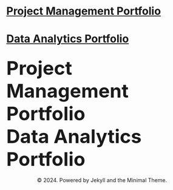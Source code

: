 # <a href="https://rifqiazhari.github.io/projects/">Project Management Portfolio</a>
# <a href="https://rifqiazhari.github.io/analytics/">Data Analytics Portfolio</a>

<a href="https://rifqiazhari.github.io/projects/" style="font-size: 50px; text-decoration: none">Project Management Portfolio</a>
<br>
<a href="https://rifqiazhari.github.io/analytics/" style="font-size: 50px; text-decoration: none">Data Analytics Portfolio</a>
---
<center>© 2024. Powered by Jekyll and the Minimal Theme.</center>
